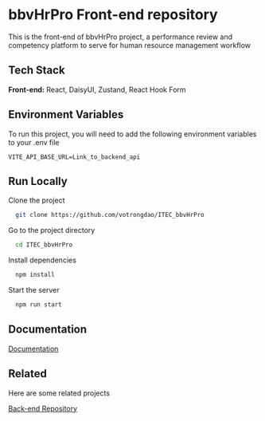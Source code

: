 # bbvHrPro Front-end repository

This is the front-end of bbvHrPro project, a performance review and competency platform to serve for human resource management workflow




## Tech Stack

**Front-end:** React, DaisyUI, Zustand, React Hook Form



## Environment Variables

To run this project, you will need to add the following environment variables to your .env file

`VITE_API_BASE_URL=Link_to_backend_api`


## Run Locally

Clone the project

```bash
  git clone https://github.com/votrongdao/ITEC_bbvHrPro
```

Go to the project directory

```bash
  cd ITEC_bbvHrPro
```

Install dependencies

```bash
  npm install
```

Start the server

```bash
  npm run start
```


## Documentation

[Documentation](https://1drv.ms/f/s!AhiqyPAW5UBSgl8ZqdY8XJVbcf85?e=ASSSxG)


## Related

Here are some related projects

[Back-end Repository](https://github.com/votrongdao/ITEC_bbvHrPro_Backend)
